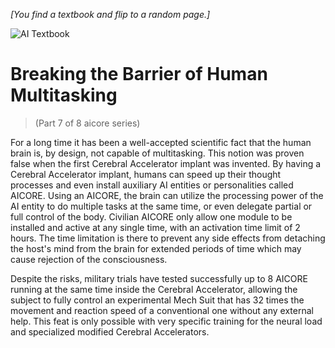 *[You find a textbook and flip to a random page.]*

![AI Textbook](/resources/lore/textbookAI440.png)
# Breaking the Barrier of Human Multitasking
> (Part 7 of 8 aicore series)

For a long time it has been a well-accepted scientific fact that the human brain is, by design, not capable of multitasking. This notion was proven false when the first Cerebral Accelerator implant was invented. By having a Cerebral Accelerator implant, humans can speed up their thought processes and even install auxiliary AI entities or personalities called AICORE. Using an AICORE, the brain can utilize the processing power of the AI entity to do multiple tasks at the same time, or even delegate partial or full control of the body. Civilian AICORE only allow one module to be installed and active at any single time, with an activation time limit of 2 hours. The time limitation is there to prevent any side effects from detaching the host's mind from the brain for extended periods of time which may cause rejection of the consciousness. 

Despite the risks, military trials have tested successfully up to 8 AICORE running at the same time inside the Cerebral Accelerator, allowing the subject to fully control an experimental Mech Suit that has 32 times the movement and reaction speed of a conventional one without any external help. This feat is only possible with very specific training for the neural load and specialized modified Cerebral Accelerators.
